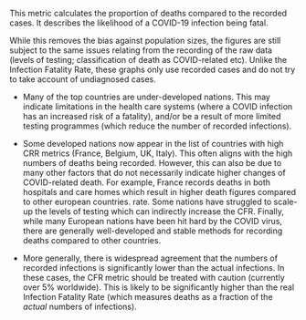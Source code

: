 This metric calculates the proportion of deaths compared to the recorded cases. It describes the likelihood of a COVID-19 infection being fatal.

While this removes the bias against population sizes, the figures are still subject to the same issues relating from the recording of the raw data (levels of testing; classification of death as COVID-related etc). Unlike the Infection Fatality Rate, these graphs only use recorded cases and do not try to take account of undiagnosed cases.

* Many of the top countries are under-developed nations. This may indicate limitations in the health care systems (where a COVID infection has an increased risk of a fatality), and/or be a result of more limited testing programmes (which reduce the number of recorded infections).

* Some developed nations now appear in the list of countries with high CRR metrics (France, Belgium, UK, Italy). This often aligns with the high numbers of deaths being recorded. However, this can also be due to many other factors that do not necessarily indicate higher changes of COVID-related death. For example, France records deaths in both hospitals and care homes which result in higher death figures compared to other european countries. rate. Some nations have struggled to scale-up the levels of testing which can indirectly increase the CFR. Finally, while many European nations have been hit hard by the COVID virus, there are generally well-developed and stable methods for recording deaths compared to other countries.

* More generally, there is widespread agreement that the numbers of recorded infections is significantly lower than the actual infections. In these cases, the CFR metric should be treated with caution (currently over 5% worldwide). This is likely to be significantly higher than the real Infection Fatality Rate (which measures deaths as a fraction of the _actual_ numbers of infections).
 
